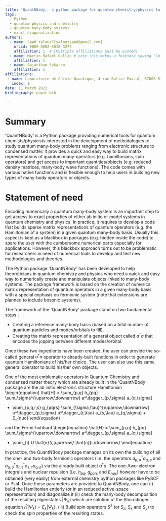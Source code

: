 ```yaml
---
title: 'QuantNBody:  a python package for quantum chemistry/physics to manipulate many-body operators and wave functions.'
tags:
  - Python
  - quantum physics and chemistry
  - quantum many-body systems
  - exact diagonalization
authors:
  - name: Saad Yalouz^[yalouzsaad@gmail.com]
    orcid: 0000-0002-8818-3379
    affiliation: 1  # (Multiple affiliations must be quoted)
  - name: Martin Rafael Gullin # note this makes a footnote saying 'Co-first author'
    affiliation: 1
  - name: Sajanthan Sekaran
    affiliation: 1
affiliations:
 - name: Laboratoire de Chimie Quantique, 4 rue Balise Pascal, 67000 Strasbourg, France
   index: 1
date: 11 March 2022
bibliography: paper.bib
 
---
```


# Summary

'QuantNBody' is a Python package providing numerical tools for quantum chemists/physicists interested in the development of methodologies to study quantum many-body problems ranging from electronic structure to condensed matter. It provides a quick and easy way to build matrix representations of quantum many-operators (e.g. hamiltonians, spin operators) and get access to important quantities/objects (e.g. reduced density matrices, many-body wave functions). The code comes with various native functions and is flexible enough to help users in building new types of many-body operators or objects. 

# Statement of need
  
Encoding numerically a quantum many-body system is an important step to get access to exact properties 
of either ab initio or model systems in quantum chemistry and physics.
In practice, it requires to develop a code that builds sparse matrix representations of quantum
operators (e.g. the Hamiltonian of a system) in a given quantum many-body basis.
Usually this aspect is kept as a blackbox in packages (e.g. hidden
inside the code) to spare the user with the cumbersome numerical parts especially for applications.
However, this blackbox approach turns out to be problematic for researchers in need
of numerical tools to develop and test new methodologies and theories. 

The Python package 'QuantNBody' has been developed to help theoreticians in quantum chemistry and physics
who need a quick and easy way to numerically create and manipulate objects linked to many-body systems.
The package framework is based on the creation of numerical matrix representation of quantum operators
in a given many-body basis with a special enphasis on fermionic system (note that extensions are
planned to include bosonic systems).

The framework of the 'QuantNBody' package stand on two fundamental steps :

- Creating a reference many-body basis (based on a total number of quantum particles and modes/orbitals to fill).
- Creating the matrix representation of a general object called $a^\dagger a$ that encodes the jopping between different modes/orbital.

Once these two ingredients have been created, the user can provide the so-called general $a^\dagger a$
operator to already-built functions in order to generate quantum Hamiltonians of his/her choice. The user can also 
use this same general operator to build his/her own objects.

One of the most emblematic operators in Quantum Chemistry and condensed matter theory which are already built in the 'QuantNBody' package are the ab initio electronic structure Hamiltonian  
\begin{equation} 
\hat{H} = \sum_{p,q} h_{pq} \sum_\sigma^{\uparrow,\downarrow} a^\dagger_{p,\sigma} a_{q,\sigma} 
+ \sum_{p,q,r,s}  g_{pqrs} \sum_{\sigma,\tau}^{\uparrow,\downarrow} a^\dagger_{p,\sigma} a^\dagger_{r,\tau} a_{s,\tau} a_{q,\sigma} + E_{nuc}
\end{equation}

and the Fermi-hubbard 
\begin{equation} 
\hat{H} = \sum_{p,q} h_{pq} \sum_\sigma^{\uparrow,\downarrow} a^\dagger_{p,\sigma} a_{q,\sigma} 
+ \sum_{i} U \hat{n}_{i,\uparrow} \hat{n}_{i,\downarrow}
\end{equation}

In practice, the QuantNBody package manages on its own the building of all the one- and two-body fermionic operators (i.e. the operators $a^\dagger_{p,\sigma} a_{q,\sigma}$ and $a^\dagger_{p,\sigma} a^\dagger_{r,\tau} a_{s,\tau} a_{q,\sigma}$) via the already built object $a^\dagger a$. The one-/two-electron integrals and nuclear repulsion (i.e. $h_{pq}$, $g_{pqrs}$ and $E_{nuc}$) however have to be obtained (very easily) from external chemistry python packages like PySCF or Psi4. Once these parameters are provided to QuantNBody, one can (i) build the Hamiltonian entierly (or in an reduced active-space representation) and diagonalize it (ii) check the many-body decomposition of the resulting eigenstates $|\Psi_k\rangle$ which are solution of the Shcrodinger equation $\hat{H}|\Psi_k\rangle = E_k |\Psi_k\rangle$, (iii) Build spin operators $S^2$ (or $S_z$, $S_x$ and $S_y$) to check the spin properties of the resulting states.
 


